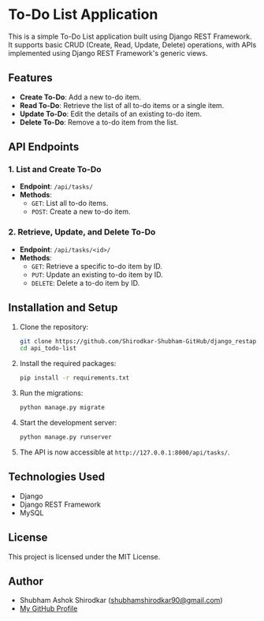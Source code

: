 # To-Do List Application

This is a simple To-Do List application built using Django REST Framework. It supports basic CRUD (Create, Read, Update, Delete) operations, with APIs implemented using Django REST Framework's generic views.

## Features

- **Create To-Do**: Add a new to-do item.
- **Read To-Do**: Retrieve the list of all to-do items or a single item.
- **Update To-Do**: Edit the details of an existing to-do item.
- **Delete To-Do**: Remove a to-do item from the list.

## API Endpoints

### 1. List and Create To-Do
- **Endpoint**: `/api/tasks/`
- **Methods**: 
  - `GET`: List all to-do items.
  - `POST`: Create a new to-do item.
  
### 2. Retrieve, Update, and Delete To-Do
- **Endpoint**: `/api/tasks/<id>/`
- **Methods**: 
  - `GET`: Retrieve a specific to-do item by ID.
  - `PUT`: Update an existing to-do item by ID.
  - `DELETE`: Delete a to-do item by ID.

## Installation and Setup

1. Clone the repository:
    ```sh
    git clone https://github.com/Shirodkar-Shubham-GitHub/django_restapi_todo
    cd api_todo-list
    ```

2. Install the required packages:
    ```sh
    pip install -r requirements.txt
    ```

3. Run the migrations:
    ```sh
    python manage.py migrate
    ```

4. Start the development server:
    ```sh
    python manage.py runserver
    ```

5. The API is now accessible at `http://127.0.0.1:8000/api/tasks/`.

## Technologies Used

- Django
- Django REST Framework
- MySQL

## License

This project is licensed under the MIT License.

## Author

- Shubham Ashok Shirodkar (shubhamshirodkar90@gmail.com)
- [My GitHub Profile](https://github.com/Shirodkar-Shubham-GitHub)
